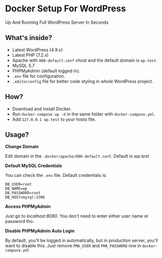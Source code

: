 # Docker Setup For WordPress
Up And Running Full WordPress Server In Seconds

## What's inside?

- Latest WordPress (4.9.x)
- Latest PHP (7.2.x)
- Apache with `000-default.conf` vhost and the default domain is `wp.test`.
- MySQL 5.7
- PHPMyAdmin (default logged in).
- `.env` file for configuration.
- `.editorconfig` file for better code styling in whole WordPress project.

## How?
- Download and install Docker.
- Run `docker-compose up -d` in the same folder with `docker-compose.yml`.
- Add `127.0.0.1 wp.test` to your hosts file.

## Usage?

**Change Domain**

Edit domain in the `.docker/apache/000-default.conf`. Default is *wp.test*.

**Default MySQL Credentials**

You can check the `.env` file. Default credentials is:

```
DB_USER=root
DB_NAME=wp
DB_PASSWORD=root
DB_HOST=mysql:3306
```

**Access PHPMyAdmin**

Just go to *localhost:8080*. You don't need to enter either user name or password tho.

**Disable PHPMyAdmin Auto Login**

By default, you'll be logged in automatically, but in production server, you'll want to disable this. Just remove `PMA_USER` and `PMA_PASSWORD` row in `docker-compose.yml`